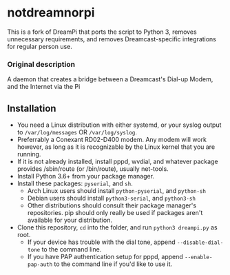 # notdreamnorpi

This is a fork of DreamPi that ports the script to Python 3, removes unnecessary requirements, and removes Dreamcast-specific integrations for regular person use.

### Original description

A daemon that creates a bridge between a Dreamcast's Dial-up Modem, and the Internet via the Pi

## Installation

* You need a Linux distribution with either systemd, or your syslog output to `/var/log/messages` OR `/var/log/syslog`.
* Preferrably a Conexant RD02-D400 modem. Any modem will work however, as long as it is recognizable by the Linux kernel that you are running.
* If it is not already installed, install pppd, wvdial, and whatever package provides /sbin/route (or /bin/route), usually net-tools.
* Install Python 3.6+ from your package manager.
* Install these packages: `pyserial`, and `sh`.
  * Arch Linux users should install `python-pyserial`, and `python-sh`
  * Debian users should install `python3-serial`, and `python3-sh`
  * Other distributions should consult their package manager's repositories. pip should only really be used if packages aren't available for your distribution.
* Clone this repository, `cd` into the folder, and run `python3 dreampi.py` as root.
  * If your device has trouble with the dial tone, append `--disable-dial-tone` to the command line.
  * If you have PAP authentication setup for pppd, append `--enable-pap-auth` to the command line if you'd like to use it.
